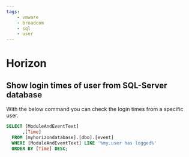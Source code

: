 ```yaml
---
tags:
    - vmware
    - broadcom
    - sql
    - user
---
```


# Horizon
## Show login times of user from SQL-Server database
With the below command you can check the login times from a specific user.
```sql
SELECT [ModuleAndEventText]
      ,[Time]
  FROM [myhorizondatabase].[dbo].[event]
  WHERE [ModuleAndEventText] LIKE '%my.user has logged%'
  ORDER BY [Time] DESC;
```
